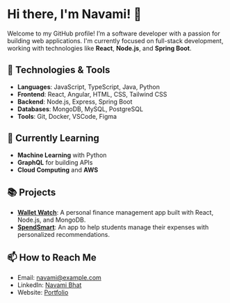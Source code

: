 # Hi there, I'm Navami! 👋

Welcome to my GitHub profile! I’m a software developer with a passion for building web applications. I'm currently focused on full-stack development, working with technologies like **React**, **Node.js**, and **Spring Boot**.

## 🚀 Technologies & Tools
- **Languages**: JavaScript, TypeScript, Java, Python
- **Frontend**: React, Angular, HTML, CSS, Tailwind CSS
- **Backend**: Node.js, Express, Spring Boot
- **Databases**: MongoDB, MySQL, PostgreSQL
- **Tools**: Git, Docker, VSCode, Figma

## 🌱 Currently Learning
- **Machine Learning** with Python
- **GraphQL** for building APIs
- **Cloud Computing** and **AWS**

## 📚 Projects
- **[Wallet Watch](https://github.com/Nav0708/WalletWatch)**: A personal finance management app built with React, Node.js, and MongoDB.
- **[SpendSmart](https://github.com/Nav0708/SpendSmart)**: An app to help students manage their expenses with personalized recommendations.

## 📫 How to Reach Me
- Email: [navami@example.com](mailto:navami@example.com)
- LinkedIn: [Navami Bhat](https://www.linkedin.com/in/navami-bhat/)
- Website: [Portfolio](https://nav0708.github.io/Portfolio/)
